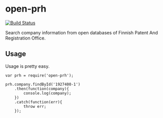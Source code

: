 # open-prh
[![Build Status](https://travis-ci.org/petja/open-prh.svg?branch=master)](https://travis-ci.org/petja/open-prh)

Search company information from open databases of Finnish Patent And Registration Office.

## Usage
Usage is pretty easy.

```
var prh = require('open-prh');

prh.company.findById('1927400-1')
    .then(function(company){
        console.log(company);
    })
    .catch(function(err){
        throw err;
    });
```
